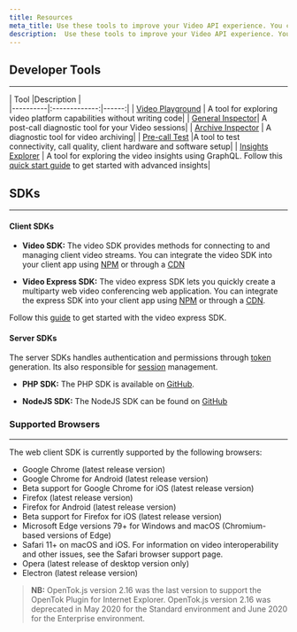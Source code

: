 ```yaml
---
title: Resources
meta_title: Use these tools to improve your Video API experience. You can jump into any of our tools to start
description:  Use these tools to improve your Video API experience. You can jump into any of our tools to start
---
```


## Developer Tools
___

| Tool     |Description      |  
|----------|:-------------:|------:|
| [Video Playground](https://tokbox.com/developer/tools/playground) |  A tool for exploring video platform capabilities without writing code|
| [General Inspector](https://tokbox.com/developer/tools/inspector)|   A post-call diagnostic tool for your Video  sessions|
| [Archive Inspector](https://tokbox.com/developer/tools/archive-inspector) | A diagnostic tool for video archiving|
| [Pre-call Test](https://tokbox.com/developer/tools/archive-inspector) |A tool to test connectivity, call quality, client hardware and software setup|
| [Insights Explorer](https://insights.opentok.com) | A tool for exploring the video insights using GraphQL.  Follow this [quick start guide](https://developer.vonage.com/blog/2020/04/07/getting-started-with-advanced-insights) to get started with advanced insights|

## SDKs
___

#### Client SDKs

- **Video SDK:**
The video SDK provides methods for connecting to and managing client video streams.
You can integrate the video SDK into your client app using
[NPM](https://www.npmjs.com/package/@opentok/client) or through a [CDN](https://static.opentok.com/v2/js/opentok.min.js)

- **Video Express SDK:**
The video express SDK lets you quickly create a multiparty web video conferencing web application.
You can integrate the express SDK into your client app using
[NPM](https://www.npmjs.com/package/@vonage/video-express) or through a [CDN](https://static.opentok.com/v1/js/video-express.js).

Follow this [guide](#) to get started with the video express SDK.
#### Server SDKs
The server SDKs handles authentication and permissions through [token](/video/overview#token) generation. Its also responsible for [session](/video/overview#session) management.

- **PHP SDK:**
The PHP SDK is available on [GitHub](https://github.com/opentok/Opentok-PHP-SDK).

- **NodeJS SDK:**
The NodeJS SDK can be found on [GitHub](https://github.com/opentok/opentok-node)

### Supported Browsers
___
The web client SDK is currently supported by the following browsers:

- Google Chrome (latest release version)
- Google Chrome for Android (latest release version)
- Beta support for Google Chrome for iOS (latest release version)
- Firefox (latest release version)
- Firefox for Android (latest release version)
- Beta support for Firefox for iOS (latest release version)
- Microsoft Edge versions 79+ for Windows and macOS (Chromium-based versions of Edge)
- Safari 11+ on macOS and iOS. For information on video interoperability and other issues, see the Safari browser support page.
- Opera (latest release of desktop version only)
- Electron (latest release version)

>**NB:** OpenTok.js version 2.16 was the last version to support the OpenTok Plugin for Internet Explorer. OpenTok.js version 2.16 was deprecated in May 2020 for the Standard environment and June 2020 for the Enterprise environment.

<!-- remove later -->
<style>
td {
    text-align:left !important;
}
</style>